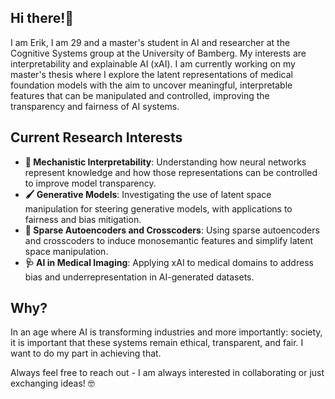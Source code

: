 **Hi there!👋**
---
I am Erik, I am 29 and a master's student in AI and researcher at the Cognitive Systems group at the University of Bamberg. My interests are interpretability and explainable AI (xAI). I am currently working on my master's thesis where I explore the latent representations of medical foundation models with the aim to uncover meaningful, interpretable features that can be manipulated and controlled, improving the transparency and fairness of AI systems.

**Current Research Interests**
---
* **🔬 Mechanistic Interpretability**: Understanding how neural networks represent knowledge and how those representations can be controlled to improve model transparency.
* **🖌️ Generative Models**: Investigating the use of latent space manipulation for steering generative models, with applications to fairness and bias mitigation.
* **🧠 Sparse Autoencoders and Crosscoders**: Using sparse autoencoders and crosscoders to induce monosemantic features and simplify latent space manipulation.
* **🩺 AI in Medical Imaging**: Applying xAI to medical domains to address bias and underrepresentation in AI-generated datasets.

**Why?**
---
In an age where AI is transforming industries and more importantly: society, it is important that these systems remain ethical, transparent, and fair. I want to do my part in achieving that.

Always feel free to reach out - I am always interested in collaborating or just exchanging ideas! 🤓
